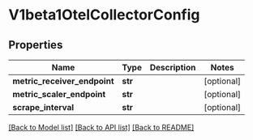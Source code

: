 # V1beta1OtelCollectorConfig

## Properties
Name | Type | Description | Notes
------------ | ------------- | ------------- | -------------
**metric_receiver_endpoint** | **str** |  | [optional] 
**metric_scaler_endpoint** | **str** |  | [optional] 
**scrape_interval** | **str** |  | [optional] 

[[Back to Model list]](../README.md#documentation-for-models) [[Back to API list]](../README.md#documentation-for-api-endpoints) [[Back to README]](../README.md)


